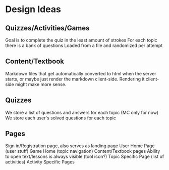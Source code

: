 # Design Ideas

## Quizzes/Activities/Games
Goal is to complete the quiz in the least amount of strokes
For each topic there is a bank of questions
Loaded from a file and randomized per attempt

## Content/Textbook
Markdown files that get automatically converted to html when the server starts, or maybe just render the markdown client-side. Rendering it client-side might make more sense.

## Quizzes
We store a list of questions and answers for each topic (MC only for now)
We store each user's solved questions for each topic

## Pages
Sign in/Registration page, also serves as landing page
User Home Page (user stuff)
Game Home (topic navigation)
Content/Textbook pages
Ability to open text/lessons is always visible (tool icon?)
Topic Specific Page (list of activities)
Activity Specific Pages 


